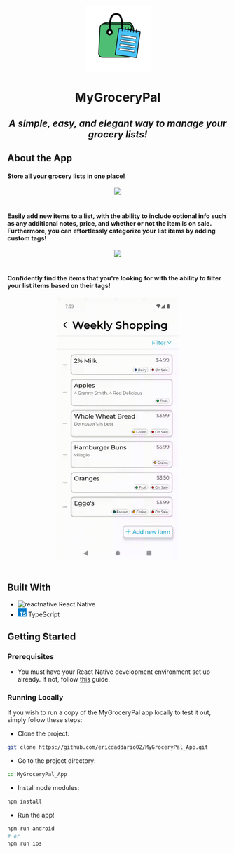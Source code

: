 <div align="center">

  <img src="showcase/logo_circular.png" width=150 height="auto" />
  <h1>MyGroceryPal</h1>
  
  <h2><strong><em>
    A simple, easy, and elegant way to manage your grocery lists!
  
  </em></strong></h2>
</div>

## About the App

#### Store all your grocery lists in one place!

<div align="center">
  <img src="showcase/app_start.gif" height=600 />
</div>
<br/>

#### Easily add new items to a list, with the ability to include optional info such as any additional notes, price, and whether or not the item is on sale. Furthermore, you can effortlessly categorize your list items by adding custom tags!

<div align="center">
  <img src="showcase/adding_item.gif" height=600 />
</div>
<br/>

#### Confidently find the items that you're looking for with the ability to filter your list items based on their tags!
<div align="center">
  <img src="showcase/applying_filters.gif" height=600 />
</div>
<br/>

## Built With
- <img src="https://reactnative.dev/img/header_logo.svg" alt="reactnative" width="20" height="20"/> React Native
- <img src="https://raw.githubusercontent.com/devicons/devicon/master/icons/typescript/typescript-original.svg" alt="typescript" width="20" height="20"/> TypeScript

## Getting Started

### Prerequisites
- You must have your React Native development environment set up already. If not, follow [this](https://reactnative.dev/docs/environment-setup) guide.

### Running Locally
If you wish to run a copy of the MyGroceryPal app locally to test it out, simply follow these steps:
- Clone the project: 
```bash
git clone https://github.com/ericdaddario02/MyGroceryPal_App.git
```
- Go to the project directory:
```bash
cd MyGroceryPal_App
```
- Install node modules:
```bash
npm install
```
- Run the app!
```bash
npm run android
# or
npm run ios
```

